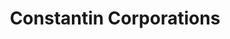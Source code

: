 ---
title: "Constantin Corporations"
url: /santiago-de-cuba/constantin-corporations/
shop: teléfono móvil
---